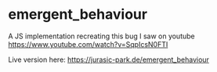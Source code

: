 # emergent_behaviour
A JS implementation recreating this bug I saw on youtube
https://www.youtube.com/watch?v=SqpIcsN0FTI

Live version here: https://jurasic-park.de/emergent_behaviour
